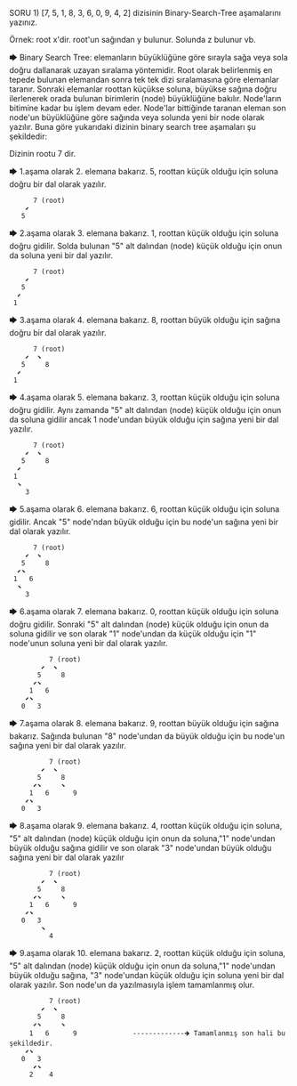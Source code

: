 
SORU 1) [7, 5, 1, 8, 3, 6, 0, 9, 4, 2] dizisinin Binary-Search-Tree aşamalarını yazınız.

Örnek: root x'dir. root'un sağından y bulunur. Solunda z bulunur vb.

🡆 Binary Search Tree: elemanların büyüklüğüne göre sırayla sağa veya sola doğru dallanarak uzayan sıralama yöntemidir.
Root olarak belirlenmiş en tepede bulunan elemandan sonra tek tek dizi sıralamasına göre elemanlar taranır. Sonraki elemanlar roottan küçükse soluna,
büyükse sağına doğru ilerlenerek orada bulunan birimlerin (node) büyüklüğüne bakılır. Node'ların bitimine kadar bu işlem devam eder. Node'lar bittiğinde
taranan eleman son node'un büyüklüğüne göre sağında veya solunda yeni bir node olarak yazılır. Buna göre yukarıdaki dizinin binary search
tree aşamaları şu şekildedir:

Dizinin rootu 7 dir.

🡆 1.aşama olarak 2. elemana bakarız. 5, roottan küçük olduğu için soluna doğru bir dal olarak yazılır.

          7 (root)
        ⬋
       5
       
       
🡆 2.aşama olarak 3. elemana bakarız. 1, roottan küçük olduğu için soluna doğru gidilir. Solda bulunan "5" alt dalından (node) küçük olduğu için onun da soluna 
yeni bir dal yazılır.

          7 (root)
        ⬋
       5
      ⬋
     1
     
🡆 3.aşama olarak 4. elemana bakarız. 8, roottan büyük olduğu için sağına doğru bir dal olarak yazılır.

          7 (root)
        ⬋  ⬊
       5     8
      ⬋
     1                           
 
🡆 4.aşama olarak 5. elemana bakarız. 3, roottan küçük olduğu için soluna doğru gidilir. Aynı zamanda "5" alt dalından (node) küçük olduğu için onun da soluna gidilir
ancak 1 node'undan büyük olduğu için sağına yeni bir dal yazılır.

          7 (root)
        ⬋  ⬊
       5     8
      ⬋
     1
      ⬊
        3
        
🡆 5.aşama olarak 6. elemana bakarız. 6, roottan küçük olduğu için soluna gidilir. Ancak "5" node'ndan büyük olduğu için bu node'un sağına yeni bir dal 
olarak yazılır. 

          7 (root)
        ⬋  ⬊
       5     8
      ⬋⬊
     1   6
      ⬊
        3 
        
🡆 6.aşama olarak 7. elemana bakarız. 0, roottan küçük olduğu için soluna doğru gidilir. Sonraki "5" alt dalından (node) küçük olduğu için onun da soluna 
gidilir ve son olarak "1" node'undan da küçük olduğu için "1" node'unun soluna yeni bir dal olarak yazılır.
        
              7 (root)
            ⬋  ⬊
           5     8
          ⬋⬊     
         1   6      
        ⬋⬊
       0   3                                                                                       
 
 
🡆 7.aşama olarak 8. elemana bakarız. 9, roottan büyük olduğu için sağına bakarız. Sağında bulunan "8" node'undan da büyük olduğu için bu node'un sağına yeni
bir dal olarak yazılır.


              7 (root)
            ⬋  ⬊
           5     8
          ⬋⬊     ⬊
         1   6      9
        ⬋⬊
       0   3           

🡆 8.aşama olarak 9. elemana bakarız. 4, roottan küçük olduğu için soluna, "5" alt dalından (node) küçük olduğu için onun da soluna,"1" node'undan büyük olduğu sağına 
gidilir ve son olarak "3" node'undan büyük olduğu sağına yeni bir dal olarak yazılır

              7 (root)
            ⬋  ⬊
           5     8
          ⬋⬊     ⬊
         1   6      9
        ⬋⬊
       0   3           
            ⬊
              4         

🡆 9.aşama olarak 10. elemana bakarız. 2, roottan küçük olduğu için soluna, "5" alt dalından (node) küçük olduğu için onun da soluna,"1" node'undan büyük olduğu sağına, 
"3" node'undan küçük olduğu için soluna yeni bir dal olarak yazılır. Son node'un da yazılmasıyla işlem tamamlanmış olur.

              7 (root)
            ⬋  ⬊
           5     8
          ⬋⬊     ⬊
         1   6      9              -------------🡺 Tamamlanmış son hali bu şekildedir.
        ⬋⬊
       0   3           
          ⬋⬊
         2    4        

                                        
